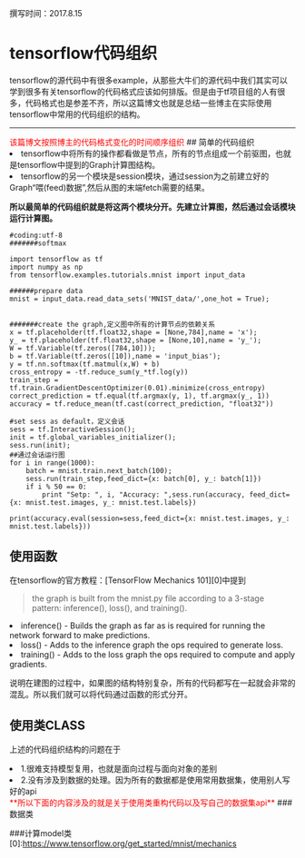 撰写时间：2017.8.15  

# tensorflow代码组织
tensorflow的源代码中有很多example，从那些大牛们的源代码中我们其实可以学到很多有关tensorflow的代码格式应该如何排版。但是由于tf项目组的人有很多，代码格式也是参差不齐，所以这篇博文也就是总结一些博主在实际使用tensorflow中常用的代码组织的结构。

<hr />
<font color='red'>该篇博文按照博主的代码格式变化的时间顺序组织</font>
## 简单的代码组织
 <li>tensorflow中将所有的操作都看做是节点，所有的节点组成一个前驱图，也就是tensorflow中提到的Graph计算图结构。</li>
 <li>tensorflow的另一个模块是session模块，通过session为之前建立好的Graph“喂(feed)数据”,然后从图的末端fetch需要的结果。</li>
 
 **所以最简单的代码组织就是将这两个模块分开。先建立计算图，然后通过会话模块运行计算图。**
 
	#coding:utf-8
	#######softmax

	import tensorflow as tf
	import numpy as np 
	from tensorflow.examples.tutorials.mnist import input_data

	######prepare data
	mnist = input_data.read_data_sets('MNIST_data/',one_hot = True);


	#######create the graph,定义图中所有的计算节点的依赖关系
	x = tf.placeholder(tf.float32,shape = [None,784],name = 'x');
	y_ = tf.placeholder(tf.float32,shape = [None,10],name = 'y_');
	W = tf.Variable(tf.zeros([784,10]));
	b = tf.Variable(tf.zeros([10]),name = 'input_bias');
	y = tf.nn.softmax(tf.matmul(x,W) + b)
	cross_entropy = -tf.reduce_sum(y_*tf.log(y))
	train_step = tf.train.GradientDescentOptimizer(0.01).minimize(cross_entropy)
	correct_prediction = tf.equal(tf.argmax(y, 1), tf.argmax(y_, 1))
	accuracy = tf.reduce_mean(tf.cast(correct_prediction, "float32"))
	
	#set sess as default，定义会话
	sess = tf.InteractiveSession();
	init = tf.global_variables_initializer();
	sess.run(init);
	##通过会话运行图
	for i in range(1000):
	    batch = mnist.train.next_batch(100);
	    sess.run(train_step,feed_dict={x: batch[0], y_: batch[1]})
	    if i % 50 == 0:
	    	print "Setp: ", i, "Accuracy: ",sess.run(accuracy, feed_dict={x: mnist.test.images, y_: mnist.test.labels})
		
	print(accuracy.eval(session=sess,feed_dict={x: mnist.test.images, y_: mnist.test.labels}))
	
	

## 使用函数
在tensorflow的官方教程：[TensorFlow Mechanics 101][0]中提到
 >the graph is built from the mnist.py file according to a 3-stage pattern: inference(), loss(), and training().
 <li>inference() - Builds the graph as far as is required for running the network forward to make predictions.</li>
<li>loss() - Adds to the inference graph the ops required to generate loss.</li>
<li>training() - Adds to the loss graph the ops required to compute and apply gradients.</li>

说明在建图的过程中，如果图的结构特别复杂，所有的代码都写在一起就会非常的混乱。所以我们就可以将代码通过函数的形式分开。

## 使用类CLASS
上述的代码组织结构的问题在于
<li>1.很难支持模型复用，也就是面向过程与面向对象的差别</li>
<li>2.没有涉及到数据的处理。因为所有的数据都是使用常用数据集，使用别人写好的api</li>
<font color="red">**所以下面的内容涉及的就是关于使用类重构代码以及写自己的数据集api**</font>
###数据类

###计算model类
[0]:https://www.tensorflow.org/get_started/mnist/mechanics